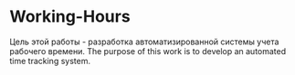 # Working-Hours
Цель этой работы - разработка  автоматизированной системы учета рабочего времени. The purpose of this work is to develop an automated time tracking system.
